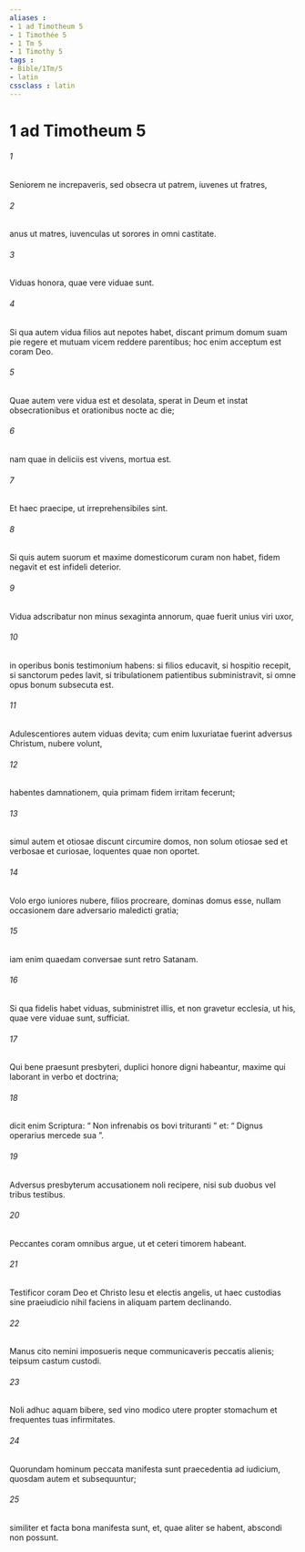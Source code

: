 ```yaml
---
aliases : 
- 1 ad Timotheum 5
- 1 Timothée 5
- 1 Tm 5
- 1 Timothy 5
tags : 
- Bible/1Tm/5
- latin
cssclass : latin
---
```


# 1 ad Timotheum 5

###### 1
Seniorem ne increpaveris, sed obsecra ut patrem, iuvenes ut fratres, 
###### 2
anus ut matres, iuvenculas ut sorores in omni castitate. 
###### 3
Viduas honora, quae vere viduae sunt. 
###### 4
Si qua autem vidua filios aut nepotes habet, discant primum domum suam pie regere et mutuam vicem reddere parentibus; hoc enim acceptum est coram Deo. 
###### 5
Quae autem vere vidua est et desolata, sperat in Deum et instat obsecrationibus et orationibus nocte ac die; 
###### 6
nam quae in deliciis est vivens, mortua est. 
###### 7
Et haec praecipe, ut irreprehensibiles sint. 
###### 8
Si quis autem suorum et maxime domesticorum curam non habet, fidem negavit et est infideli deterior.
###### 9
Vidua adscribatur non minus sexaginta annorum, quae fuerit unius viri uxor, 
###### 10
in operibus bonis testimonium habens: si filios educavit, si hospitio recepit, si sanctorum pedes lavit, si tribulationem patientibus subministravit, si omne opus bonum subsecuta est. 
###### 11
Adulescentiores autem viduas devita; cum enim luxuriatae fuerint adversus Christum, nubere volunt, 
###### 12
habentes damnationem, quia primam fidem irritam fecerunt; 
###### 13
simul autem et otiosae discunt circumire domos, non solum otiosae sed et verbosae et curiosae, loquentes quae non oportet. 
###### 14
Volo ergo iuniores nubere, filios procreare, dominas domus esse, nullam occasionem dare adversario maledicti gratia; 
###### 15
iam enim quaedam conversae sunt retro Satanam.
###### 16
Si qua fidelis habet viduas, subministret illis, et non gravetur ecclesia, ut his, quae vere viduae sunt, sufficiat.
###### 17
Qui bene praesunt presbyteri, duplici honore digni habeantur, maxime qui laborant in verbo et doctrina; 
###### 18
dicit enim Scriptura: “ Non infrenabis os bovi trituranti ” et: “ Dignus operarius mercede sua ”. 
###### 19
Adversus presbyterum accusationem noli recipere, nisi sub duobus vel tribus testibus. 
###### 20
Peccantes coram omnibus argue, ut et ceteri timorem habeant. 
###### 21
Testificor coram Deo et Christo Iesu et electis angelis, ut haec custodias sine praeiudicio nihil faciens in aliquam partem declinando. 
###### 22
Manus cito nemini imposueris neque communicaveris peccatis alienis; teipsum castum custodi.
###### 23
Noli adhuc aquam bibere, sed vino modico utere propter stomachum et frequentes tuas infirmitates.
###### 24
Quorundam hominum peccata manifesta sunt praecedentia ad iudicium, quosdam autem et subsequuntur; 
###### 25
similiter et facta bona manifesta sunt, et, quae aliter se habent, abscondi non possunt.
